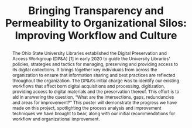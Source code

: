 ---
abstract: The Ohio State University Libraries established the Digital Preservation
  and Access Workgroup (DP&A) [1] in early 2020 to guide the University Libraries'
  policies, strategies and tactics for managing, preserving and providing access to
  its digital collections. It brings together key individuals from across the organization
  to ensure that information sharing and best practices are reflected throughout the
  organization. The DP&A’s initial charge was to identify our existing workflows that
  affect born digital acquisitions and processing, digitization, providing access
  to digital materials and the preservation thereof. This effort is to aid in answering
  the question, “What are the intersections, gaps, redundancies and areas for improvement?”
  This poster will demonstrate the progress we have made on this project, spotlighting
  the process analysis and improvement techniques we have brought to bear, along with
  our initial recommendations for workflow and organizational improvement.
creators:
- Daniel Noonan
- Sue Beck
date: null
document_url: https://osf.io/download/rnjxe/
grand_parent: iPRES
institutions:
- The Ohio State University
keywords:
- digital preservation
- prioritization
- process improvement
landing_page_url: https://osf.io/gbm7c/
language: eng
layout: publication
license: CC-BY 4.0 International
notes_url: null
parent: iPRES 2022
publication_type: poster
size: null
slides_url: https://osf.io/download/zu38g/
source_name: iPRES:osf:gbm7c
stream_url: https://osf.io/download/pwjyz/
title: 'Bringing Transparency and Permeability to Organizational Silos: Improving
  Workflow and Culture'
year: 2022
---